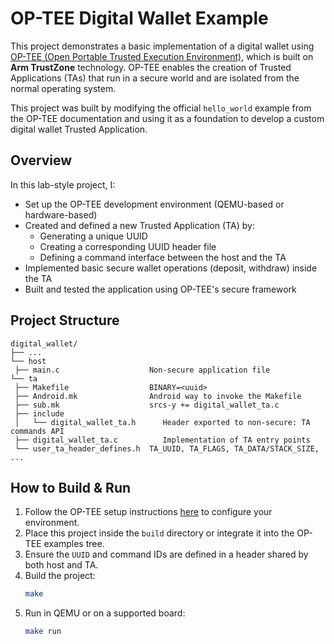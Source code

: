 # OP-TEE Digital Wallet Example

This project demonstrates a basic implementation of a digital wallet using [OP-TEE (Open Portable Trusted Execution Environment)](https://www.op-tee.org/), which is built on **Arm TrustZone** technology. OP-TEE enables the creation of Trusted Applications (TAs) that run in a secure world and are isolated from the normal operating system.

This project was built by modifying the official `hello_world` example from the OP-TEE documentation and using it as a foundation to develop a custom digital wallet Trusted Application.

## Overview

In this lab-style project, I:

- Set up the OP-TEE development environment (QEMU-based or hardware-based)
- Created and defined a new Trusted Application (TA) by:
  - Generating a unique UUID
  - Creating a corresponding UUID header file
  - Defining a command interface between the host and the TA
- Implemented basic secure wallet operations (deposit, withdraw) inside the TA
- Built and tested the application using OP-TEE's secure framework

## Project Structure

```
digital_wallet/
├── ...
└── host
 ├── main.c                    Non-secure application file
└── ta
 ├── Makefile                  BINARY=<uuid>
 ├── Android.mk                Android way to invoke the Makefile
 ├── sub.mk                    srcs-y += digital_wallet_ta.c
 ├── include
 │   └── digital_wallet_ta.h      Header exported to non-secure: TA commands API
 ├── digital_wallet_ta.c          Implementation of TA entry points
 └── user_ta_header_defines.h  TA_UUID, TA_FLAGS, TA_DATA/STACK_SIZE, ...
```

## How to Build & Run

1. Follow the OP-TEE setup instructions [here](https://optee.readthedocs.io/en/latest/building/) to configure your environment.
2. Place this project inside the `build` directory or integrate it into the OP-TEE examples tree.
3. Ensure the `UUID` and command IDs are defined in a header shared by both host and TA.
4. Build the project:
   ```bash
   make
   ```
5. Run in QEMU or on a supported board:
   ```bash
   make run
   ```
